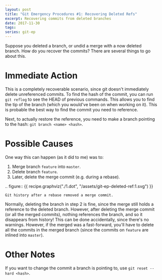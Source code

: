 ```yaml
---
layout: post
title: "Git Emergency Procedures #1: Recovering Deleted Refs"
excerpt: Recovering commits from deleted branches
date: 2017-11-30
tags:
series: git-ep
---
```


Suppose you deleted a branch, or undid a merge with a now deleted branch.
How do you recover the commits?
There are several things to go about this.

<!--more-->

# Immediate Action

This is a completely recoverable scenario, since git doesn't immediately delete unreferenced commits.
To find the hash of the commit, you can run `git reflog` to see the HEAD of previous commands.
This allows you to find the tip of the branch (which you would've been on when working on it).
This is probable the best way to find the commit you need to reference.

Next, to actually restore the reference, you need to make a branch pointing to the hash: `git branch <name> <hash>`.

# Possible Causes

One way this can happen (as it did to me) was to:

1. Merge branch `feature` into `master`.
2. Delete branch `feature`.
3. Later, delete the merge commit (e.g. during a rebase).

.. figure:: {{ recipe.graphviz("./1.dot", "/assets/git-ep-deleted-ref:1.svg") }}

	Git history after a rebase removed a merge commit.

Normally, deleting the branch in step 2 is fine, since the merge still holds a reference to the deleted branch.
However, after deleting the merge commit (or all the merged commits), nothing references the branch, and so it disappears from history!
This can be done accidentally, since there's no warnings.
However, if the merged was a fast-forward, you'll have to delete all the commits in the merged branch (since the commits on `feature` are inlined into `master`).

# Other Notes

If you want to change the commit a branch is pointing to, use `git reset --hard <hash>`.
